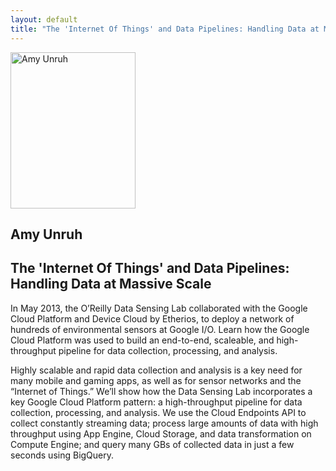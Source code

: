 ```yaml
---
layout: default
title: "The 'Internet Of Things' and Data Pipelines: Handling Data at Massive Scale - Amy Unruh"
---
```


<section id="speakers" class="row speakers-detail">
  <div class="speaker web span3 nohover">
    <a href="https://plus.google.com/+AmyUnruh/posts">
      <img src="/data/imgs/recnici/amy-unruh.jpg" width="200" height="250" alt="Amy Unruh">
    </a>
    <div class="info">
      <h2>Amy Unruh</h2>
    </div>
  </div>
  <div class="span9 talk-info">
    <h1>The 'Internet Of Things' and Data Pipelines: Handling Data at Massive Scale</h1>
    <p>In May 2013, the O’Reilly Data Sensing Lab collaborated with the Google Cloud Platform and Device Cloud by Etherios, to deploy a network of hundreds of environmental sensors at Google I/O. Learn how the Google Cloud Platform was used to build an end-to-end, scaleable, and high-throughput pipeline for data collection, processing, and analysis.</p>
    <p>Highly scalable and rapid data collection and analysis is a key need for many mobile and gaming apps, as well as for sensor networks and the “Internet of Things.” We’ll show how the Data Sensing Lab incorporates a key Google Cloud Platform pattern: a high-throughput pipeline for data collection, processing, and analysis. We use the Cloud Endpoints API to collect constantly streaming data; process large amounts of data with high throughput using App Engine, Cloud Storage, and data transformation on Compute Engine; and query many GBs of collected data in just a few seconds using BigQuery.</p>
  </div>
</section>